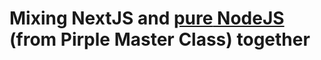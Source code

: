 # Mixing NextJS and [**pure** NodeJS]('https://www.pirple.com') (from Pirple Master Class) together
